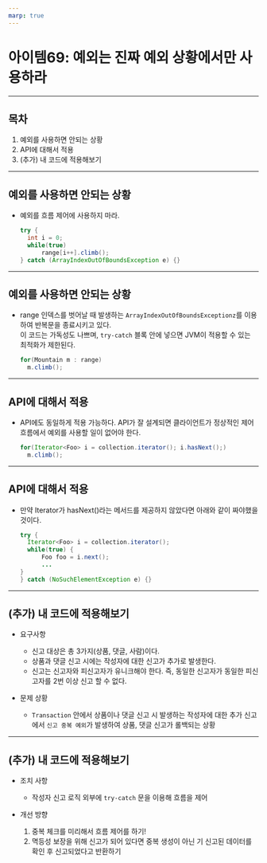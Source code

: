 ```yaml
---
marp: true
---
```


# 아이템69: 예외는 진짜 예외 상황에서만 사용하라

---

## 목차

1. 예외를 사용하면 안되는 상황
2. API에 대해서 적용
3. (추가) 내 코드에 적용해보기

---

## 예외를 사용하면 안되는 상황

- 예외를 흐름 제어에 사용하지 마라.
  ```java
  try {
	int i = 0;
	while(true)
		range[i++].climb();
  } catch (ArrayIndexOutOfBoundsException e) {}
  ```
---

## 예외를 사용하면 안되는 상황

- range 인덱스를 벗어날 때 발생하는 `ArrayIndexOutOfBoundsExceptionz`를 이용하여 반복문을 종료시키고 있다.  
  이 코드는 가독성도 나쁘며, `try-catch` 블록 안에 넣으면 JVM이 적용할 수 있는 최적화가 제한된다.
  ```java
  for(Mountain m : range)
	m.climb();
  ```

---

## API에 대해서 적용

- API에도 동일하게 적용 가능하다. API가 잘 설계되면 클라이언트가 정상적인 제어 흐름에서 예외를 사용할 일이 없어야 한다.
  ```java
  for(Iterator<Foo> i = collection.iterator(); i.hasNext();)
	m.climb();
  ```

---

## API에 대해서 적용

- 만약 Iterator가 hasNext()라는 메서드를 제공하지 않았다면 아래와 같이 짜야했을 것이다.
  ```java
  try {
	Iterator<Foo> i = collection.iterator();
	while(true) {
		Foo foo = i.next();
		...
  }
  } catch (NoSuchElementException e) {}
  ```

---

## (추가) 내 코드에 적용해보기

- 요구사항
  - 신고 대상은 총 3가지(상품, 댓글, 사람)이다.
  - 상품과 댓글 신고 시에는 작성자에 대한 신고가 추가로 발생한다.
  - 신고는 신고자와 피신고자가 유니크해야 한다. 즉, 동일한 신고자가 동일한 피신고자를 2번 이상 신고 할 수 없다.

- 문제 상황
  - `Transaction` 안에서 상품이나 댓글 신고 시 발생하는 작성자에 대한 추가 신고에서 `신고 중복 예외`가 발생하여 상품, 댓글 신고가 롤백되는 상황

---

## (추가) 내 코드에 적용해보기

- 조치 사항
  - 작성자 신고 로직 외부에 `try-catch` 문을 이용해 흐름을 제어 

- 개선 방향
  1. 중복 체크를 미리해서 흐름 제어를 하기!
  2. 멱등성 보장을 위해 신고가 되어 있다면 중복 생성이 아닌 기 신고된 데이터를 확인 후 신고되었다고 반환하기
